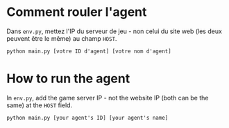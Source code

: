 # Comment rouler l'agent

Dans `env.py`, mettez l'IP du serveur de jeu - non celui du site web (les deux peuvent être le même) au champ `HOST`.

`python main.py [votre ID d'agent] [votre nom d'agent]`

# How to run the agent

In `env.py`, add the game server IP - not the website IP (both can be the same) at the `HOST` field.

`python main.py [your agent's ID] [your agent's name]`